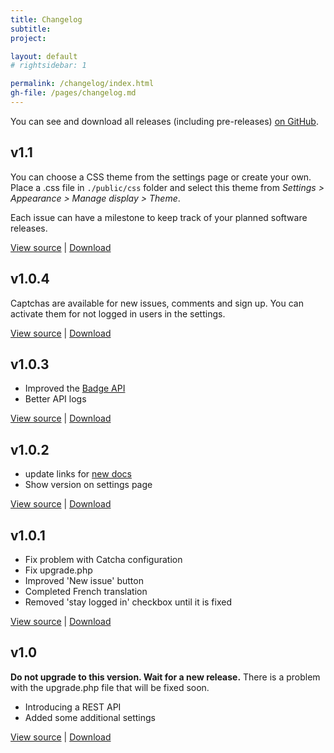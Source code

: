 ```yaml
---
title: Changelog
subtitle: 
project: 

layout: default
# rightsidebar: 1

permalink: /changelog/index.html
gh-file: /pages/changelog.md
---
```

You can see and download all releases (including pre-releases) [on GitHub](https://github.com/bugtrackr/bumpy-booby/releases).

## v1.1
You can choose a CSS theme from the settings page or create your own.
Place a .css file in `./public/css` folder and select this theme from *Settings > Appearance > Manage display > Theme*.

Each issue can have a milestone to keep track of your planned software releases.

[View source](https://github.com/bugtrackr/bumpy-booby/tree/v1.1) | 
[Download](https://github.com/bugtrackr/bumpy-booby/releases/tag/v1.1)

## v1.0.4
Captchas are available for new issues, comments and sign up. You can activate them for not logged in users in the settings.

[View source](https://github.com/bugtrackr/bumpy-booby/tree/v1.0.4) | 
[Download](https://github.com/bugtrackr/bumpy-booby/releases/tag/v1.0.4)

## v1.0.3
* Improved the [Badge API](https://docs.bugtrackr.eu/api/badges/)
* Better API logs

[View source](https://github.com/bugtrackr/bumpy-booby/tree/v1.0.3) | 
[Download](https://github.com/bugtrackr/bumpy-booby/releases/tag/v1.0.3)

## v1.0.2
* update links for [new docs](https://docs.bugtrackr.eu/)
* Show version on settings page

[View source](https://github.com/bugtrackr/bumpy-booby/tree/v1.0.2) | 
[Download](https://github.com/bugtrackr/bumpy-booby/releases/tag/v1.0.2)

## v1.0.1
* Fix problem with Catcha configuration
* Fix upgrade.php
* Improved 'New issue' button
* Completed French translation
* Removed 'stay logged in' checkbox until it is fixed

[View source](https://github.com/bugtrackr/bumpy-booby/tree/v1.0.1) | 
[Download](https://github.com/bugtrackr/bumpy-booby/releases/tag/v1.0.1)

## v1.0
**Do not upgrade to this version. Wait for a new release.**
There is a problem with the upgrade.php file that will be fixed soon.

* Introducing a REST API
* Added some additional settings

[View source](https://github.com/bugtrackr/bumpy-booby/tree/v1.0) | 
[Download](https://github.com/bugtrackr/bumpy-booby/releases/tag/v1.0)
